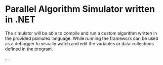 # Parallel Algorithm Simulator written in .NET #

The simulator will be able to compile and run a custom algorithm written in the provided psimulex language. While running the framework can be used as a debugger to visually watch and edit the variables or data collections defined in the program.

_..._